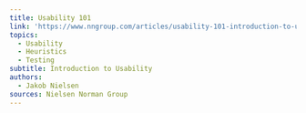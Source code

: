```yaml
---
title: Usability 101
link: 'https://www.nngroup.com/articles/usability-101-introduction-to-usability/'
topics:
  - Usability
  - Heuristics
  - Testing
subtitle: Introduction to Usability
authors:
  - Jakob Nielsen
sources: Nielsen Norman Group
---
```


